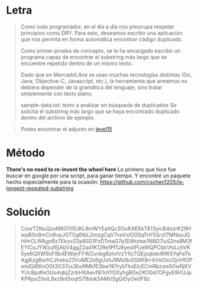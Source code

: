 # Letra

> Como todo programador, en el día a día nos preocupa respetar principios como DRY. Para esto, deseamos escribir una aplicación que nos permita en forma automática encontrar código duplicado.
>
> Como primer prueba de concepto, se le ha encargado escribir un programa capaz de encontrar el substring más largo que se encuentre repetido dentro de un mismo texto.
>
> Dado que en MercadoLibre se usan muchas tecnologías distintas (Go, Java, Objective-C, Javascript, etc.), la herramienta que armemos no debiera depender de la gramática del lenguaje, sino tratar simplemente con texto plano.
>
> sample-data.txt: texto a analizar en búsqueda de duplicados
> Se solicita el substring más largo que se haya encontrado duplicado dentro del archivo de ejemplo.

> Podes encontrar el adjunto en [level15](level15.txt)

# Método

**There's no need to re-invent the wheel here**
Lo primero que hice fue buscar en google por una script, para ganar tiempo. Y encontré un paquete hecho especialmente para la ocasión: https://github.com/cschen1205/js-longest-repeated-substring

# Solución

> CoorT2NuQzoM6OYi5UKL6mWYEaitQcSOuKAEKkT613yicB4ozrK29HwpB0n8mCn9vpJGTOg6tbL2mzgCqV7veVxIO0SqTnY5Srzf7MNsoJGHHrCLWAgnRz7EkzvZ0a80D1PzDTmaG7q1D9hzbw1NBD7iuS2ns8M3fEYlCoJYWzufEjAtjV4ggZ2ad1K12Re1Pf1J8yeotPUeWQPCbkVtsLchVK5ye6QXW5bF9b4EWqnFFWZunbg8ztvIVzYXcTQEjzqkdo9lWSYqFeTkAgjKzgBarhCJhebs23VuME2s9gUzitJRMz8uSS8K8rr4Vst0xcOjnHIOPwtdQiBKnOGt3O37cx3boRMkfE3bw187rybTksEIcECmRbzweS0wRjKVYUcBpdfeGUo4qbjZzrbHXAevf8i1oYllSXyhgBGe2KO0d7OFgvE9VUJpKPRpoZ0viL9xz9nt5oqtS79dok5AMVSgQiDyOe0F9z
